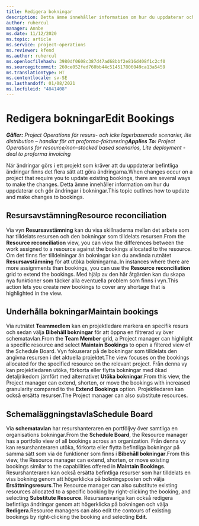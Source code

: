 ```yaml
---
title: Redigera bokningar
description: Detta ämne innehåller information om hur du uppdaterar och gör ändringar i bokningar.
author: ruhercul
manager: Annbe
ms.date: 11/12/2020
ms.topic: article
ms.service: project-operations
ms.reviewer: kfend
ms.author: ruhercul
ms.openlocfilehash: 3980df0608c387d47ad68bbf2e816d408f1c2cf0
ms.sourcegitcommit: 260ce052fed760bb44c514517806049ca13a5459
ms.translationtype: HT
ms.contentlocale: sv-SE
ms.lasthandoff: 01/08/2021
ms.locfileid: "4841408"
---
```

# <a name="edit-bookings"></a><span data-ttu-id="82c6c-103">Redigera bokningar</span><span class="sxs-lookup"><span data-stu-id="82c6c-103">Edit Bookings</span></span>

<span data-ttu-id="82c6c-104">_**Gäller:** Project Operations för resurs- och icke lagerbaserade scenarier, lite distribution – handlar för att proforma-fakturering_</span><span class="sxs-lookup"><span data-stu-id="82c6c-104">_**Applies To:** Project Operations for resource/non-stocked based scenarios, Lite deployment - deal to proforma invoicing_</span></span>


<span data-ttu-id="82c6c-105">När ändringar görs i ett projekt som kräver att du uppdaterar befintliga ändringar finns det flera sätt att göra ändringarna.</span><span class="sxs-lookup"><span data-stu-id="82c6c-105">When changes occur on a project that require you to update existing bookings, there are several ways to make the changes.</span></span> <span data-ttu-id="82c6c-106">Detta ämne innehåller information om hur du uppdaterar och gör ändringar i bokningar.</span><span class="sxs-lookup"><span data-stu-id="82c6c-106">This topic outlines how to update and make changes to bookings.</span></span>

## <a name="resource-reconciliation"></a><span data-ttu-id="82c6c-107">Resursavstämning</span><span class="sxs-lookup"><span data-stu-id="82c6c-107">Resource reconciliation</span></span>

<span data-ttu-id="82c6c-108">Via vyn **Resursavstämning** kan du visa skillnaderna mellan det arbete som har tilldelats resursen och den bokningar som tilldelats resursen.</span><span class="sxs-lookup"><span data-stu-id="82c6c-108">From the **Resource reconciliation** view, you can view the differences between the work assigned to a resource against the bookings allocated to the resource.</span></span> <span data-ttu-id="82c6c-109">Om det finns fler tilldelningar än bokningar kan du använda rutnätet **Resursavstämning** för att utöka bokningarna..</span><span class="sxs-lookup"><span data-stu-id="82c6c-109">In instances where there are more assignments than bookings, you can use the **Resource reconciliation** grid to extend the bookings.</span></span> <span data-ttu-id="82c6c-110">Med hjälp av den här åtgärden kan du skapa nya funktioner som täcker alla eventuella problem som finns i vyn.</span><span class="sxs-lookup"><span data-stu-id="82c6c-110">This action lets you create new bookings to cover any shortage that is highlighted in the view.</span></span>

## <a name="maintain-bookings"></a><span data-ttu-id="82c6c-111">Underhålla bokningar</span><span class="sxs-lookup"><span data-stu-id="82c6c-111">Maintain bookings</span></span>

<span data-ttu-id="82c6c-112">Via rutnätet **Teammedlem** kan en projektledare markera en specifik resurs och sedan välja **Bibehåll bokningar** för att öppna en filtrerad vy över schematavlan.</span><span class="sxs-lookup"><span data-stu-id="82c6c-112">From the **Team Member** grid, a Project manager can highlight a specific resource and select **Maintain Bookings** to open a filtered view of the Schedule Board.</span></span> <span data-ttu-id="82c6c-113">Vyn fokuserar på de bokningar som tilldelats den angivna resursen i det aktuella projektet.</span><span class="sxs-lookup"><span data-stu-id="82c6c-113">The view focuses on the bookings allocated for the specified resource on the relevant project.</span></span> <span data-ttu-id="82c6c-114">Från denna vy kan projektledaren utöka, förkorta eller flytta bokningar med ökad detaljrikedom jämfört med alternativet **Utöka bokningar**.</span><span class="sxs-lookup"><span data-stu-id="82c6c-114">From this view, the Project manager can extend, shorten, or move the bookings with increased granularity compared to the **Extend Bookings** option.</span></span> <span data-ttu-id="82c6c-115">Projektledaren kan också ersätta resurser.</span><span class="sxs-lookup"><span data-stu-id="82c6c-115">The Project manager can also substitute resources.</span></span>

## <a name="schedule-board"></a><span data-ttu-id="82c6c-116">Schemaläggningstavla</span><span class="sxs-lookup"><span data-stu-id="82c6c-116">Schedule Board</span></span>

<span data-ttu-id="82c6c-117">Via **schematavlan** har resurshanteraren en portföljvy över samtliga en organisations bokningar.</span><span class="sxs-lookup"><span data-stu-id="82c6c-117">From the **Schedule Board**, the Resource manager has a portfolio view of all bookings across an organization.</span></span> <span data-ttu-id="82c6c-118">Från denna vy kan resurshanteraren utöka, förkorta eller flytta befintliga bokningar på samma sätt som via de funktioner som finns i **Bibehåll bokningar**.</span><span class="sxs-lookup"><span data-stu-id="82c6c-118">From this view, the Resource manager can extend, shorten, or move existing bookings similar to the capabilities offered in **Maintain Bookings**.</span></span> <span data-ttu-id="82c6c-119">Resurshanteraren kan också ersätta befintliga resurser som har tilldelats en viss bokning genom att högerklicka på bokningsposten och välja **Ersättningsresurs**.</span><span class="sxs-lookup"><span data-stu-id="82c6c-119">The Resource manager can also substitute existing resources allocated to a specific booking by right-clicking the booking, and selecting **Substitute Resource**.</span></span> <span data-ttu-id="82c6c-120">Resursansvariga kan också redigera befintliga ändringar genom att högerklicka på bokningen och välja **Redigera**.</span><span class="sxs-lookup"><span data-stu-id="82c6c-120">Resource managers can also edit the contours of existing bookings by right-clicking the booking and selecting **Edit**.</span></span>
